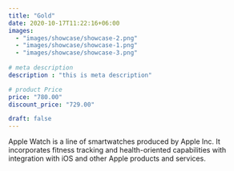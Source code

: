 ```yaml
---
title: "Gold"
date: 2020-10-17T11:22:16+06:00
images: 
  - "images/showcase/showcase-2.png"
  - "images/showcase/showcase-1.png"
  - "images/showcase/showcase-3.png"
   
# meta description
description : "this is meta description"

# product Price
price: "780.00"
discount_price: "729.00"

draft: false
---
```


Apple Watch is a line of smartwatches produced by Apple Inc. It incorporates fitness tracking and health-oriented capabilities with integration with iOS and other Apple products and services.

